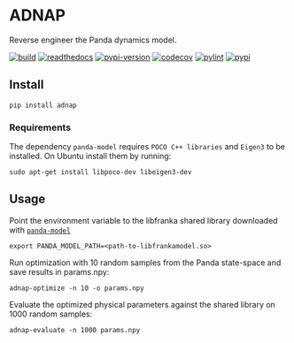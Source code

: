 # ADNAP
Reverse engineer the Panda dynamics model.

[![build](https://img.shields.io/github/actions/workflow/status/JeanElsner/adnap/python-test.yml)](https://github.com/JeanElsner/adnap/actions/workflows/python-test.yml)
[![readthedocs](https://img.shields.io/readthedocs/adnap)](https://adnap.readthedocs.io/)
[![pypi-version](https://img.shields.io/pypi/v/adnap)](https://pypi.org/project/adnap/)
[![codecov](https://codecov.io/gh/JeanElsner/adnap/branch/main/graph/badge.svg?token=6GOKVDXZJ9)](https://codecov.io/gh/JeanElsner/adnap)
[![pylint](https://jeanelsner.github.io/adnap/pylint.svg)](https://jeanelsner.github.io/adnap/pylint.log)
[![pypi](https://img.shields.io/pypi/pyversions/adnap)](https://pypi.org/project/adnap/)

## Install
```
pip install adnap
```
### Requirements
The dependency `panda-model` requires `POCO C++ libraries` and `Eigen3` to be installed. On Ubuntu install them by running:
```
sudo apt-get install libpoco-dev libeigen3-dev
```

## Usage
Point the environment variable to the libfranka shared library downloaded with [`panda-model`](https://github.com/JeanElsner/panda_model)
```
export PANDA_MODEL_PATH=<path-to-libfrankamodel.so>
```
Run optimization with 10 random samples from the Panda state-space and save results in params.npy:
```
adnap-optimize -n 10 -o params.npy
```
Evaluate the optimized physical parameters against the shared library on 1000 random samples:
```
adnap-evaluate -n 1000 params.npy
```
